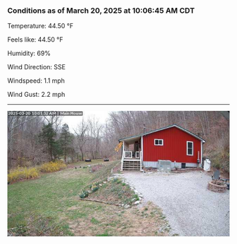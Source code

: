 ### Conditions as of March 20, 2025 at 10:06:45 AM CDT 

Temperature: 44.50 &deg;F

Feels like: 44.50 &deg;F

Humidity: 69%

Wind Direction: SSE

Windspeed: 1.1 mph

Wind Gust: 2.2 mph

---

<img src="./images/latest.jpeg"/>


